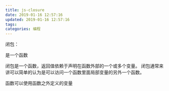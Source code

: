 ```yaml
---
title: js-closure
date: 2019-01-16 12:57:16
updated: 2019-01-16 12:57:16
tags:
categories: 编程
---
```


闭包：

是一个函数

闭包是一个函数，返回值依赖于声明在函数外部的一个或多个变量。
闭包通常来讲可以简单的认为是可以访问一个函数里面局部变量的另外一个函数。


函数可以使用函数之外定义的变量
